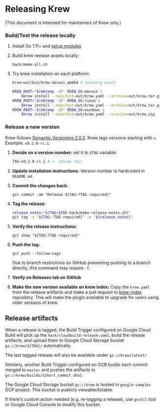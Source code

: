 # Releasing Krew

(This document is intended for maintainers of Krew only.)

### Build/Test the release locally

1. Install Go 1.11+ and [setup modules](https://github.com/golang/go/wiki/Modules#how-to-use-modules)

2. Build krew reelase assets locally:

       hack/make-all.sh

3. Try krew installation on each platform:

    ```sh
    krew=out/bin/krew-darwin_amd64 # assuming macOS

    KREW_ROOT="$(mktemp -d)" KREW_OS=darwin \
        $krew install --manifest=out/krew.yaml --archive=out/krew.tar.gz && \
    KREW_ROOT="$(mktemp -d)" KREW_OS=linux \
        $krew install --manifest=out/krew.yaml --archive=out/krew.tar.gz && \
    KREW_ROOT="$(mktemp -d)" KREW_OS=windows \
        $krew install --manifest=out/krew.yaml --archive=out/krew.zip
    ```

### Release a new version

Krew follows [Semantic Versioning 2.0.0](https://semver.org/spec/v2.0.0.html).
Krew tags versions starting with `v`. Example: `v0.2.0-rc.1`.

1. **Decide on a version number:** set it to `$TAG` variable:

    ```sh
    TAG=v0.2.0-rc.1 # <- change this
    ```

1. **Update installation instructions:** Version number is hardcoded in
   `README.md`.

1. **Commit the changes back:**

       git commit -am "Release ${TAG:?TAG required}"

1. **Tag the release:**

    ```sh
    release_notes="$(TAG=$TAG hack/make-release-notes.sh)"
    git tag -a "${TAG:?TAG required}" -m "${release_notes}"
    ```

1. **Verify the release instructions:**

       git show "${TAG:?TAG required}"

1. **Push the tag:**

       git push --follow-tags

    Due to branch restrictions on GitHub preventing pushing to a branch
    directly, this command may require `-f`.

1. **Verify on Releases tab on GitHub**

1. **Make the new version available on krew index:** Copy the `krew.yaml` from
   the release artifacts and make a pull request to
   [krew-index](https://github.com/GoogleContainerTools/krew-index/) repository.
   This will make the plugin available to upgrade for users using older versions
   of krew.

## Release artifacts

When a release is tagged, the Build Trigger configured on Google Cloud Build
will pick up the `hack/cloudbuild-release.yaml`, build the release artifacts,
and upload them to Google Cloud Storage bucket `gs://krew/${TAG}/`
automatically.

The last tagged release will also be available under `gs://krew/latest/`

Similarly, another Build Trigger configured on GCB builds each commit merged
to `master` and pushes the artifacts to `gs://krew/builds/{short_commit_sha}`.

The Google Cloud Storage bucket `gs://krew` is hosted in
`google-samples` GCP project. This bucket is publicly viewable/listable.

If there's custom action needed (e.g. re-tagging a release), use `gsutil`
tool or Google Cloud Console to modify this bucket.
